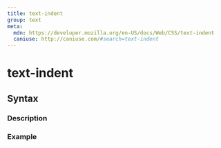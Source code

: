 ```yaml
---
title: text-indent
group: text
meta:
  mdn: https://developer.mozilla.org/en-US/docs/Web/CSS/text-indent
  caniuse: http://caniuse.com/#search=text-indent
---
```


# text-indent
<!--- Introduction for text-indent, keep it brief and set the overall context -->

## Syntax
<!--- Introduce the various syntax for text-indent -->

### Description
<!--- For each major section of syntax, provide a description explaining its usage further -->

### Example
<!--- Provide code examples for the syntax block you're currently describing -->